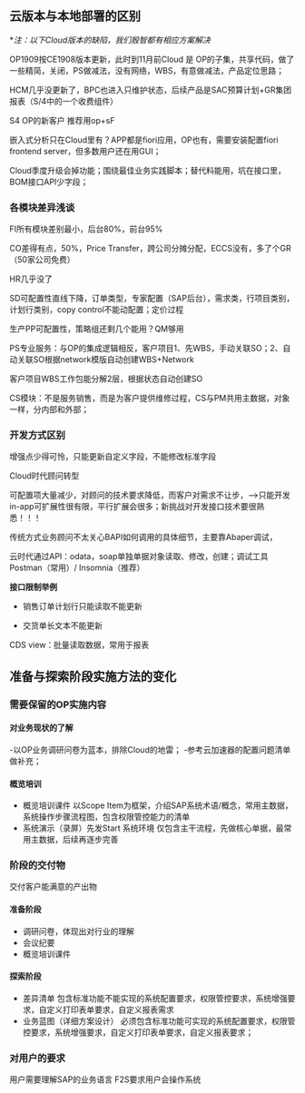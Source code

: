 ## 
## 云版本与本地部署的区别

**注：以下Cloud版本的缺陷，我们殷智都有相应方案解决*

OP1909按CE1908版本更新，此时到11月前Cloud 是 OP的子集，共享代码，做了一些精简，关闭，PS做减法，没有网络，WBS，有意做减法，产品定位思路；

HCM几乎没更新了，BPC也进入只维护状态，后续产品是SAC预算计划+GR集团报表（S/4中的一个收费组件）

S4 OP的新客户 推荐用op+sF

嵌入式分析只在Cloud里有？APP都是fiori应用，OP也有，需要安装配置fiori frontend server，但多数用户还在用GUI；

Cloud季度升级会掉功能；围绕最佳业务实践脚本；替代料能用，坑在接口里，BOM接口API少字段；



### 各模块差异浅谈

FI所有模块差别最小，后台80%，前台95%

CO差得有点，50%，Price Transfer，跨公司分摊分配，ECCS没有，多了个GR（50家公司免费）

HR几乎没了

SD可配置性直线下降，订单类型，专家配置（SAP后台），需求类，行项目类别，计划行类别，copy control不能动配置；定价过程

生产PP可配置性，策略组还剩几个能用？QM够用

PS专业服务：与OP的集成逻辑相反，客户项目1、先WBS，手动关联SO；2、自动关联SO根据network模版自动创建WBS+Network

客户项目WBS工作包能分解2层，根据状态自动创建SO

CS模块：不是服务销售，而是为客户提供维修过程，CS与PM共用主数据，对象一样，分内部和外部；



### 开发方式区别

增强点少得可怜，只能更新自定义字段，不能修改标准字段



Cloud时代顾问转型

可配置项大量减少，对顾问的技术要求降低，而客户对需求不让步，-->只能开发 in-app可扩展性很有限，平行扩展会很多；新挑战对开发接口技术要很熟悉！！！

传统方式业务顾问不太关心BAPI如何调用的具体细节，主要靠Abaper调试，

云时代通过API：odata，soap单独单据对象读取、修改，创建；调试工具Postman（常用）/ Insomnia（推荐）

**接口限制举例**

- 销售订单计划行只能读取不能更新

- 交货单长文本不能更新

CDS view：批量读取数据，常用于报表



## 准备与探索阶段实施方法的变化

### 需要保留的OP实施内容

#### 对业务现状的了解
-以OP业务调研问卷为蓝本，排除Cloud的地雷；
-参考云加速器的配置问题清单做补充；

#### 概览培训
- 概览培训课件
	以Scope Item为框架，介绍SAP系统术语/概念，常用主数据，系统操作步骤流程图，包含权限管控能力的清单
- 系统演示（录屏）先发Start 系统环境
	仅包含主干流程，先做核心单据，最常用主数据，后续再逐步完善

### 阶段的交付物
交付客户能满意的产出物
#### 准备阶段
- 调研问卷，体现出对行业的理解
- 会议纪要
- 概览培训课件
#### 探索阶段
- 差异清单
	包含标准功能不能实现的系统配置要求，权限管控要求，系统增强要求，自定义打印表单要求，自定义报表需求
- 业务蓝图（详细方案设计）
	必须包含标准功能可实现的系统配置要求，权限管控要求，系统增强要求，自定义打印表单要求，自定义报表要求；

### 对用户的要求
用户需要理解SAP的业务语言
F2S要求用户会操作系统